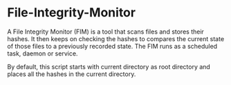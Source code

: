 # File-Integrity-Monitor

A File Integrity Monitor (FIM) is a tool that scans files and stores their hashes. It then keeps on checking the hashes to compares the current state of those files to a previously recorded state. The FIM runs as a scheduled task, daemon or service. 

By default, this script starts with current directory as root directory and places all the hashes in the current directory.

